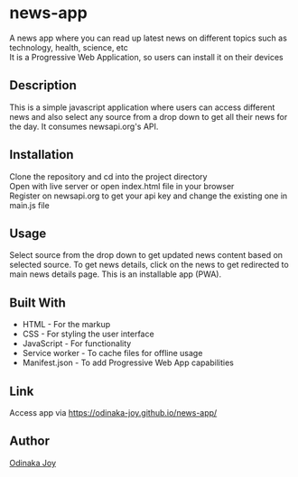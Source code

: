 # news-app
A news app where you can read up latest news on different topics such as technology, health, science, etc    
It is a Progressive Web Application, so users can install it on their devices

## Description
This is a simple javascript application where users can access different news and also select any source from a drop down to get all their news for the day.
It consumes newsapi.org's API.

## Installation
Clone the repository and cd into the project directory  
Open with live server or open index.html file in your browser    
Register on newsapi.org to get your api key and change the existing one in main.js file   

## Usage
Select source from the drop down to get updated news content based on selected source. 
To get news details, click on the news to get redirected to main news details page. 
This is an installable app (PWA). 

## Built With
* HTML - For the markup
* CSS - For styling the user interface
* JavaScript - For functionality
* Service worker - To cache files for offline usage 
* Manifest.json - To add Progressive Web App capabilities 

## Link
Access app via https://odinaka-joy.github.io/news-app/

## Author
[Odinaka Joy](https://odinakajoy.com)
